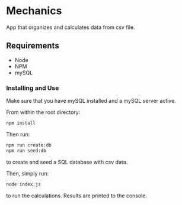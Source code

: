 # Mechanics
App that organizes and calculates data from csv file.

## Requirements
- Node
- NPM
- mySQL

### Installing and Use
Make sure that you have mySQL installed and a mySQL server active.

From within the root directory:

```sh
npm install
```

Then run: 

```sh
npm run create:db
npm run seed:db
```
to create and seed a SQL database with csv data.

Then, simply run:

```sh
node index.js
```

to run the calculations. Results are printed to the console.
